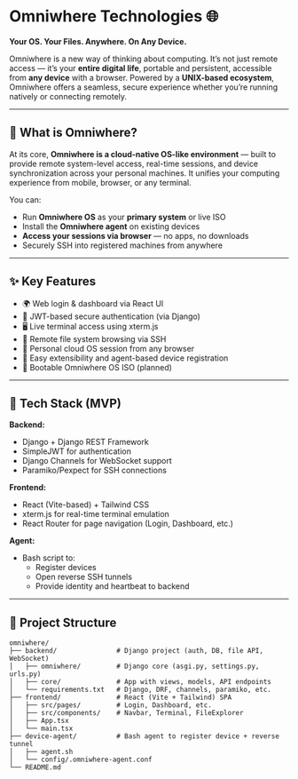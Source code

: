 # Omniwhere Technologies 🌐

**Your OS. Your Files. Anywhere. On Any Device.**

Omniwhere is a new way of thinking about computing. It’s not just remote access — it’s your **entire digital life**, portable and persistent, accessible from **any device** with a browser. Powered by a **UNIX-based ecosystem**, Omniwhere offers a seamless, secure experience whether you’re running natively or connecting remotely.

---

## 🧠 What is Omniwhere?

At its core, **Omniwhere is a cloud-native OS-like environment** — built to provide remote system-level access, real-time sessions, and device synchronization across your personal machines. It unifies your computing experience from mobile, browser, or any terminal.

You can:
- Run **Omniwhere OS** as your **primary system** or live ISO
- Install the **Omniwhere agent** on existing devices
- **Access your sessions via browser** — no apps, no downloads
- Securely SSH into registered machines from anywhere

---

## ✨ Key Features

- 🌍 Web login & dashboard via React UI
- 🔐 JWT-based secure authentication (via Django)
- 🖥️ Live terminal access using xterm.js
- 📂 Remote file system browsing via SSH
- 🧠 Personal cloud OS session from any browser
- 🧩 Easy extensibility and agent-based device registration
- 💽 Bootable Omniwhere OS ISO (planned)

---

## 🔧 Tech Stack (MVP)

**Backend:**
- Django + Django REST Framework
- SimpleJWT for authentication
- Django Channels for WebSocket support
- Paramiko/Pexpect for SSH connections

**Frontend:**
- React (Vite-based) + Tailwind CSS
- xterm.js for real-time terminal emulation
- React Router for page navigation (Login, Dashboard, etc.)

**Agent:**
- Bash script to:
  - Register devices
  - Open reverse SSH tunnels
  - Provide identity and heartbeat to backend

---

## 📁 Project Structure

```plaintext
omniwhere/
├── backend/               # Django project (auth, DB, file API, WebSocket)
│   ├── omniwhere/         # Django core (asgi.py, settings.py, urls.py)
│   ├── core/              # App with views, models, API endpoints
│   └── requirements.txt   # Django, DRF, channels, paramiko, etc.
├── frontend/              # React (Vite + Tailwind) SPA
│   ├── src/pages/         # Login, Dashboard, etc.
│   ├── src/components/    # Navbar, Terminal, FileExplorer
│   ├── App.tsx
│   └── main.tsx
├── device-agent/          # Bash agent to register device + reverse tunnel
│   ├── agent.sh
│   └── config/.omniwhere-agent.conf
└── README.md
